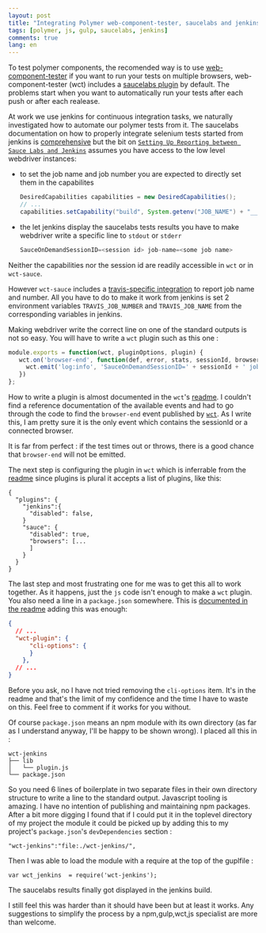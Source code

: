 ```yaml
---
layout: post
title: "Integrating Polymer web-component-tester, saucelabs and jenkins"
tags: [polymer, js, gulp, saucelabs, jenkins]
comments: true
lang: en
---
```


To test polymer components, the recomended way is to use [web-component-tester](https://github.com/Polymer/web-component-tester) if you want to run your tests on multiple browsers, web-component-tester (wct) includes a [saucelabs plugin](https://github.com/Polymer/wct-sauce) by default. The problems start when you want to automatically run your tests after each push or after each realease.

<!--more-->

At work we use jenkins for continuous integration tasks, we naturally investigated how to automate our polymer tests from it. The saucelabs documentation on how to properly integrate selenium tests started from jenkins is [comprehensive](https://wiki.saucelabs.com/display/DOCS/Setting+Up+Sauce+Labs+with+Jenkins) but the bit on [`Setting Up Reporting between Sauce Labs and Jenkins`](https://wiki.saucelabs.com/display/DOCS/Setting+Up+Reporting+between+Sauce+Labs+and+Jenkins) assumes you have access to the low level webdriver instances:  

* to set the job name and job number you are expected to directly set them in the capabilites

  ```java
  DesiredCapabilities capabilities = new DesiredCapabilities();
  // ...
  capabilities.setCapability("build", System.getenv("JOB_NAME") + "__" + System.getenv("BUILD_NUMBER"));
  ```
* the let jenkins display the saucelabs tests results you have to make webdriver write a specific line to `stdout` or `stderr`

  ```js
  SauceOnDemandSessionID=<session id> job-name=<some job name>
  ```

Neither the capabilities nor the session id are readily accessible in `wct` or in `wct-sauce`.

However `wct-sauce` includes a [travis-specific integration](https://github.com/Polymer/wct-sauce/blob/master/lib/plugin.js#L111) to report job name and number. All you have to do to make it work from jenkins is set 2 environment variables `TRAVIS_JOB_NUMBER` and `TRAVIS_JOB_NAME` from the corresponding variables in jenkins.

Making webdriver write the correct line on one of the standard outputs is not so easy. You will have to write a `wct` plugin such as this one :

```js
module.exports = function(wct, pluginOptions, plugin) {
   wct.on('browser-end', function(def, error, stats, sessionId, browser) {
     wct.emit('log:info', 'SauceOnDemandSessionID=' + sessionId + ' job-name=' + process.env.BUILD_NUMBER);
   })
};
```

How to write a plugin is almost documented in the `wct`'s [readme](https://github.com/Polymer/web-component-tester#plugin-authoring). I couldn't find a reference documentation of the available events and had to go through the code to find the `browser-end` event published by [`wct`](https://github.com/Polymer/web-component-tester/blob/master/browser.js#L1702). As I write this, I am pretty sure it is the only event which contains the sessionId or a connected browser.

It is far from perfect : if the test times out or throws, there is a good chance that `browser-end` will not be emitted.

The next step is configuring the plugin in `wct` which is inferrable from the [readme](https://github.com/Polymer/web-component-tester#configuration) since plugins is plural it accepts a list of plugins, like this:

```
{
  "plugins": {
    "jenkins":{
      "disabled": false,
    }
    "sauce": {
      "disabled": true,
      "browsers": [...
      ]
    }
  }
}
```

The last step and most frustrating one for me was to get this all to work together. As it happens, just the `js` code isn't enough to make a `wct` plugin. You also need a line in a `package.json` somewhere. This is [documented in the readme](https://github.com/Polymer/web-component-tester#plugin-authoring) adding this was enough:

```json
{
  // ...
  "wct-plugin": {
      "cli-options": {
      }
    },
  // ...
}
```
Before you ask, no I have not tried removing the `cli-options` item. It's in the readme and that's the limit of my confidence and the time I have to waste on this. Feel free to comment if it works for you without.

Of course `package.json` means an npm module with its own directory (as far as I understand anyway, I'll be happy to be shown wrong). I placed all this in :

```
wct-jenkins
├── lib
│   └── plugin.js
└── package.json
```

So you need 6 lines of boilerplate in two separate files in their own directory structure to write a line to the standard output. Javascript tooling is amazing.
I have no intention of publishing and maintaining npm packages. After a bit more digging I found that if I could put it in the toplevel directory of my project the module it could be picked up by adding this to my project's `package.json`'s `devDependencies` section :

```
"wct-jenkins":"file:./wct-jenkins/",
```

Then I was able to load the module with a require at the top of the guplfile :

```
var wct_jenkins  = require('wct-jenkins');
```

The saucelabs results finally got displayed in the jenkins build.

I still feel this was harder than it should have been but at least it works. Any suggestions to simplify the process by a npm,gulp,wct,js specialist are more than welcome.
